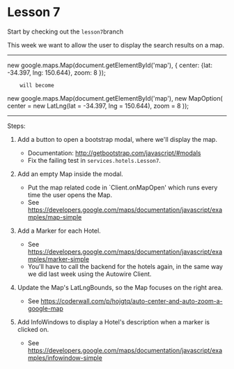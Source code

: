 # Lesson 7

Start by checking out the `lesson7`branch

This week we want to allow the user to display the search results on a map.
  
----  


new google.maps.Map(document.getElementById('map'), {
          center: {lat: -34.397, lng: 150.644},
          zoom: 8
        });
        
        will become
        
        
new google.maps.Map(document.getElementById('map'), new MapOption(
          center = new LatLng(lat = -34.397, lng = 150.644),
          zoom = 8
        ));

----
Steps:


1. Add a button to open a bootstrap modal, where we'll display the map. 
    * Documentation: http://getbootstrap.com/javascript/#modals
    * Fix the failing test in `services.hotels.Lesson7`.  

2. Add an empty Map inside the modal.
    * Put the map related code in `Client.onMapOpen' which runs every time the user opens the Map.
    * See https://developers.google.com/maps/documentation/javascript/examples/map-simple

3. Add a Marker for each Hotel. 
    * See https://developers.google.com/maps/documentation/javascript/examples/marker-simple
    * You'll have to call the backend for the hotels again, in the same way we did last week using the Autowire Client.

4. Update the Map's LatLngBounds, so the Map focuses on the right area. 
    * See https://coderwall.com/p/hojgtq/auto-center-and-auto-zoom-a-google-map

5. Add InfoWindows to display a Hotel's description when a marker is clicked on. 
    * See https://developers.google.com/maps/documentation/javascript/examples/infowindow-simple
 